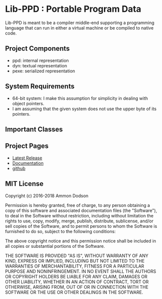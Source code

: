 # Lib-PPD : Portable Program Data

Lib-PPD is meant to be a compiler middle-end supporting a programming language that can run in either a virtual machine or be compiled to native code.

## Project Components
*	ppd: internal representation
*	dyn: textual representation
*	pexe: serialized representation


## System Requirements
*	64-bit system: I make this assumption for simplicity in dealing with object pointers.
*	I am assuming that the given system does not use the upper byte of its pointers.

## Important Classes
<!--*	`PPDModule`: A compilation unit, standalone or otherwise, Contains static memory information and a list of routines-->
<!--*	`PPDRoutine`: -->
<!--*	`PPDBlock`: Contains a list of PPDInst's with a single entrance label, and a single exit-->
<!--*	`PPDInst`: A data structure containing a PPDInstCode and 2 or 3 arguments-->
<!--*	`PPDArg`: Arguments are referenced by pointers and may include labels, and definitions.-->
<!--*	`PPDDefs`: a container for definitions-->
<!--*	`PPDDefinition`: contains information for determining the size of a memory location or operand. Definitions are unnamed at this level and are accessed by reference.-->

## Project Pages
*	[Latest Release](https://github.com/ammon0/MPL/releases/latest)
*	[Documentation](https://ammon0.github.io/MPL/)
*	[github](https://github.com/ammon0/MPL)

## MIT License
Copyright (c) 2016-2018 Ammon Dodson

Permission is hereby granted, free of charge, to any person obtaining a copy
of this software and associated documentation files (the "Software"), to deal
in the Software without restriction, including without limitation the rights
to use, copy, modify, merge, publish, distribute, sublicense, and/or sell
copies of the Software, and to permit persons to whom the Software is
furnished to do so, subject to the following conditions:

The above copyright notice and this permission notice shall be included in all
copies or substantial portions of the Software.

THE SOFTWARE IS PROVIDED "AS IS", WITHOUT WARRANTY OF ANY KIND, EXPRESS OR
IMPLIED, INCLUDING BUT NOT LIMITED TO THE WARRANTIES OF MERCHANTABILITY,
FITNESS FOR A PARTICULAR PURPOSE AND NONINFRINGEMENT. IN NO EVENT SHALL THE
AUTHORS OR COPYRIGHT HOLDERS BE LIABLE FOR ANY CLAIM, DAMAGES OR OTHER
LIABILITY, WHETHER IN AN ACTION OF CONTRACT, TORT OR OTHERWISE, ARISING FROM,
OUT OF OR IN CONNECTION WITH THE SOFTWARE OR THE USE OR OTHER DEALINGS IN THE
SOFTWARE.
